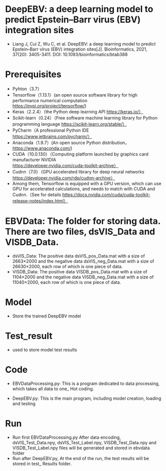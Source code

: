 # DeepEBV: a deep learning model to predict Epstein–Barr virus (EBV) integration sites
* Liang J, Cui Z, Wu C, et al. DeepEBV: a deep learning model to predict Epstein–Barr virus (EBV) integration sites[J]. Bioinformatics, 2021, 37(20): 3405-3411. DOI: 10.1093/bioinformatics/btab388
# Prerequisites
* Pyhton（3.7）
* Tensorflow（1.13.1）(an open source software library for high performance numerical computation https://pypi.org/project/tensorflow/)
* Keras（2.2.4）（the Python deep learning API https://keras.io/）
* Scikit-learn（0.24）（Free software machine learning library for Python programming language https://scikit-learn.org/stable/）
* PyCharm（A professional Python IDE https://www.jetbrains.com/pycharm/）
* Anaconda（1.9.7）(An open source Python distribution， https://www.anaconda.com/)
* CUDA（10.0.130）（Computing platform launched by graphics card manufacturer NVIDIA https://developer.nvidia.com/cuda-toolkit-archive）
* Cudnn（7.0）（GPU accelerated library for deep neural networks https://developer.nvidia.com/rdp/cudnn-archive）
* Among them, Tensorflow is equipped with a GPU version, which can use GPU for accelerated calculations, and needs to match with CUDA and Cudnn.（See for details https://docs.nvidia.com/cuda/cuda-toolkit-release-notes/index.html）


# EBVData: The folder for storing data. There are two files, dsVIS_Data and VISDB_Data.
* dsVIS_Data:
The positive data dsVIS_pos_Data.mat with a size of 2663×2000 and the negative data dsVIS_neg_Data.mat with a size of 26630×2000, each row of which is one piece of data.
* VISDB_Data:
The positive data VISDB_pos_Data.mat with a size of 1104×2000 and the negative data VISDB_neg_Data.mat with a size of 11040×2000, each row of which is one piece of data.
# Model
* Store the trained DeepEBV model

# Test_result
* used to store model test results

 # Code
* EBVDataProcessing.py: This is a program dedicated to data processing, which takes all data to one_ Hot coding.

* DeepEBV.py: This is the main program, including model creation, loading and testing

# Run 
* Run first EBVDataProcessing.py After data encoding, dsVIS_Test_Data.npy, dsVIS_Test_Label.npy, VISDB_Test_Data.npy and VISDB_Test_Label.npy files will be generated and stored in ebvdata folder 
* Run after DeepEBV.py, At the end of the run, the test results will be stored in test_ Results folder.
